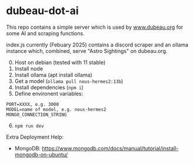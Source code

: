 # dubeau-dot-ai

This repo contains a simple server which is used by www.dubeau.org for some AI and scraping functions.

index.js currently (Febuary 2025) contains a discord scraper and an ollama instance which, combined, serve "Astro Sightings" on dubeau.org.

0. Host on debian (tested with 11 stable)
1. Install node
2. Install ollama (apt install ollama)
3. Get a model (`ollama pull nous-hermes2:13b`)
4. Install dependencies (`npm i`)
5. Define environent variables:
```
PORT=XXXX, e.g. 3000
MODEL=name of model, e.g. nous-hermes2
MONGO_CONNECTION_STRING
```

6. `npm run dev`

Extra Deployment Help:
- MongoDB: https://www.mongodb.com/docs/manual/tutorial/install-mongodb-on-ubuntu/
